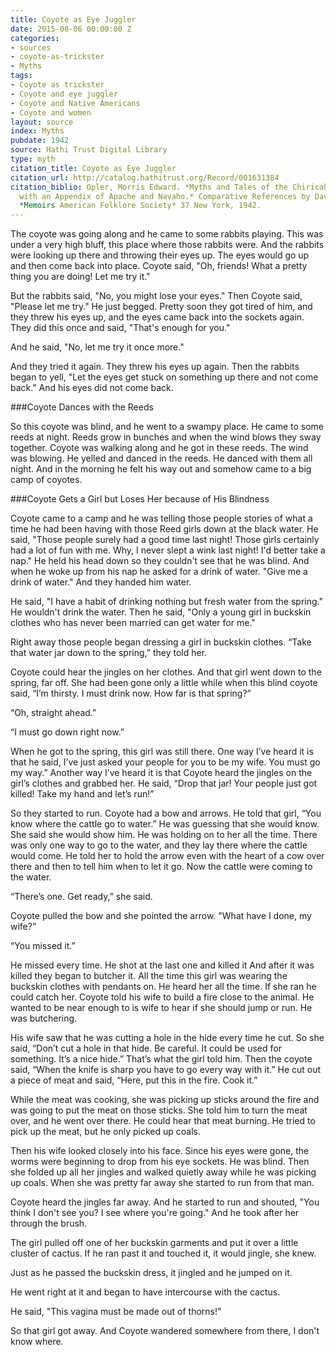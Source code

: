 ```yaml
---
title: Coyote as Eye Juggler
date: 2015-08-06 00:00:00 Z
categories:
- sources
- coyote-as-trickster
- Myths
tags:
- Coyote as trickster
- Coyote and eye juggler
- Coyote and Native Americans
- Coyote and women
layout: source
index: Myths
pubdate: 1942
source: Hathi Trust Digital Library
type: myth
citation_title: Coyote as Eye Juggler
citation_url: http://catalog.hathitrust.org/Record/001631384
citation_biblio: Opler, Morris Edward. *Myths and Tales of the Chiricahua Apache Indians,
  with an Appendix of Apache and Navaho.* Comparative References by David French.
  *Memoirs American Folklore Society* 37 New York, 1942.
---
```


The coyote was going along and he came to some rabbits playing. This was under a very high bluff, this place where those rabbits were. And the rabbits were looking up there and throwing their eyes up. The eyes would go up and then come back into place.
  Coyote said, "Oh, friends! What a pretty thing you are doing! Let me try it."

But the rabbits said, "No, you might lose your eyes." Then Coyote said, "Please let me try." He just begged. Pretty soon they got tired of him, and they threw his eyes up, and the eyes came back into the sockets again. They did this once and said, "That's enough for you."

And he said, "No, let me try it once more."

And they tried it again. They threw his eyes up again. Then the rabbits began to yell, "Let the eyes get stuck on something up there and not come back." And his eyes did not come back.

###Coyote Dances with the Reeds

So this coyote was blind, and he went to a swampy place. He came to some reeds at night. Reeds grow in bunches and when the wind blows they sway together. Coyote was walking along and he got in these reeds. The wind was blowing. He yelled and danced in the reeds. He danced with them all night. And in the morning he felt his way out and somehow came to a big camp of coyotes.

###Coyote Gets a Girl but Loses Her because of His Blindness

Coyote came to a camp and he was telling those people stories of what a time he had been having with those Reed girls down at the black water. He said, "Those people surely had a good time last night! Those girls certainly had a lot of fun with me. Why, I never slept a wink last night! I'd better take a nap." He held his head down so they couldn't see that he was blind.
And when he woke up from his nap he asked for a drink of water. "Give me a drink of water." And they handed him water.

He said, "I have a habit of drinking nothing but fresh water from the spring." He wouldn't drink the water. Then he said, "Only a young girl in buckskin clothes who has never been married can get water for me."

Right away those people began dressing a girl in buckskin clothes. “Take that water jar down to the spring,” they told her.

Coyote could hear the jingles on her clothes. And that girl went down to the spring, far off. She had been gone only a little while when this blind coyote said, “I’m thirsty. I must drink now. How far is that spring?”

“Oh, straight ahead.”

“I must go down right now.”

When he got to the spring, this girl was still there. One way I’ve heard it is that he said, I’ve just asked your people for you to be my wife. You must go my way.” Another way I’ve heard it is that Coyote heard the jingles on the girl’s clothes and grabbed her. He said, “Drop that jar! Your people just got killed! Take my hand and let’s run!”

So they started to run. Coyote had a bow and arrows. He told that girl, “You know where the cattle go to water.” He was guessing that she would know. She said she would show him. He was holding on to her all the time. There was only one way to go to the water, and they lay there where the cattle would come. He told her to hold the arrow even with the heart of a cow over there and then to tell him when to let it go. Now the cattle were coming to the water.

“There’s one. Get ready,” she said.

Coyote pulled the bow and she pointed the arrow. "What have I done, my wife?”

“You missed it.”

He missed every time. He shot at the last one and killed it And after it was killed they began to butcher it. All the time this girl was wearing the buckskin clothes with pendants on. He heard her all the time. If she ran he could catch her. Coyote told his wife to build a fire close to the animal. He wanted to be near enough to is wife to hear if she should jump or run. He was butchering.

His wife saw that he was cutting a hole in the hide every time he cut. So she said, “Don’t cut a hole in that hide. Be careful. It could be used for something. It’s a nice hide.” That’s what the girl told him. Then the coyote said, “When the knife is sharp you have to go every way with it.” He cut out a piece of meat and said, “Here, put this in the fire. Cook it.”

While the meat was cooking, she was picking up sticks around the fire and was going to put the meat on those sticks. She told him to turn the meat over, and he went over there. He could hear that meat burning. He tried to pick up the meat, but he only picked up coals.

Then his wife looked closely into his face. Since his eyes were gone, the worms were beginning to drop from his eye sockets. He was blind. Then she folded up all her jingles and walked quietly away while he was picking up coals. When she was pretty far away she started to run from that man.

Coyote heard the jingles far away. And he started to run and shouted, "You think I don't see you? I see where you're going." And he took after her through the brush.

The girl pulled off one of her buckskin garments and put it over a little cluster of cactus. If he ran past it and touched it, it would jingle, she knew.

Just as he passed the buckskin dress, it jingled and he jumped on it.

He went right at it and began to have intercourse with the cactus.

He said, "This vagina must be made out of thorns!"

So that girl got away. And Coyote wandered somewhere from there, I don't know where.

